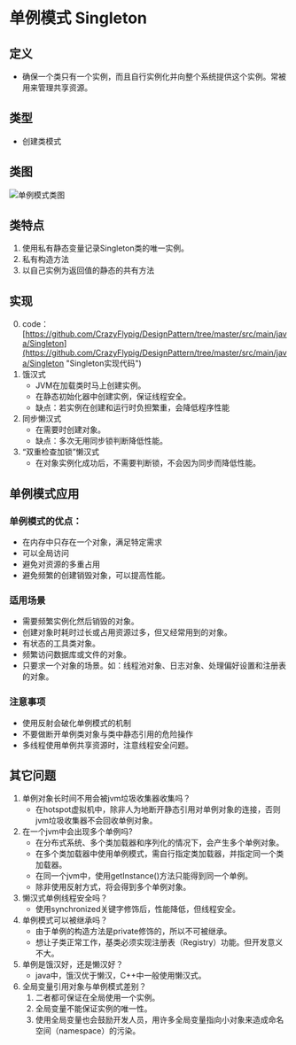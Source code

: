 # 单例模式 Singleton
## 定义
* 确保一个类只有一个实例，而且自行实例化并向整个系统提供这个实例。常被用来管理共享资源。
## 类型
* 创建类模式
## 类图
![单例模式类图](http://i.imgur.com/7RqSQu3.jpg)
## 类特点
1. 使用私有静态变量记录Singleton类的唯一实例。
1. 私有构造方法
3. 以自己实例为返回值的静态的共有方法
## 实现
0. code：[https://github.com/CrazyFlypig/DesignPattern/tree/master/src/main/java/Singleton](https://github.com/CrazyFlypig/DesignPattern/tree/master/src/main/java/Singleton "Singleton实现代码")
1. 饿汉式
	* JVM在加载类时马上创建实例。
	* 在静态初始化器中创建实例，保证线程安全。
	* 缺点：若实例在创建和运行时负担繁重，会降低程序性能
2. 同步懒汉式
	* 在需要时创建对象。
	* 缺点：多次无用同步锁判断降低性能。
3. “双重检查加锁”懒汉式
	* 在对象实例化成功后，不需要判断锁，不会因为同步而降低性能。
## 单例模式应用
### 单例模式的优点：
* 在内存中只存在一个对象，满足特定需求
* 可以全局访问
* 避免对资源的多重占用
* 避免频繁的创建销毁对象，可以提高性能。
### 适用场景
* 需要频繁实例化然后销毁的对象。
* 创建对象时耗时过长或占用资源过多，但又经常用到的对象。
* 有状态的工具类对象。
* 频繁访问数据库或文件的对象。
* 只要求一个对象的场景。如：线程池对象、日志对象、处理偏好设置和注册表的对象。
### 注意事项
* 使用反射会破化单例模式的机制
* 不要做断开单例类对象与类中静态引用的危险操作
* 多线程使用单例共享资源时，注意线程安全问题。
## 其它问题
1. 单例对象长时间不用会被jvm垃圾收集器收集吗？
	* 在hotspot虚拟机中，除非人为地断开静态引用对单例对象的连接，否则jvm垃圾收集器不会回收单例对象。
2. 在一个jvm中会出现多个单例吗?
	* 在分布式系统、多个类加载器和序列化的情况下，会产生多个单例对象。
	* 在多个类加载器中使用单例模式，需自行指定类加载器，并指定同一个类加载器。
	* 在同一个jvm中，使用getInstance()方法只能得到同一个单例。
	* 除非使用反射方式，将会得到多个单例对象。
3. 懒汉式单例线程安全吗？
	* 使用synchronized关键字修饰后，性能降低，但线程安全。
4. 单例模式可以被继承吗？
	* 由于单例的构造方法是private修饰的，所以不可被继承。
	* 想让子类正常工作，基类必须实现注册表（Registry）功能。但开发意义不大。
5. 单例是饿汉好，还是懒汉好？
	* java中，饿汉优于懒汉，C++中一般使用懒汉式。
6. 全局变量引用对象与单例模式差别？
	1. 二者都可保证在全局使用一个实例。
	2. 全局变量不能保证实例的唯一性。
	3. 使用全局变量也会鼓励开发人员，用许多全局变量指向小对象来造成命名空间（namespace）的污染。
